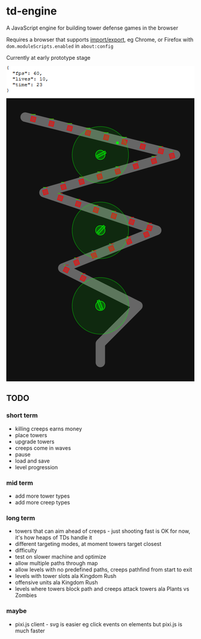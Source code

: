 # td-engine

A JavaScript engine for building tower defense games in the browser

Requires a browser that supports [import/export](https://developer.mozilla.org/en-US/docs/Web/JavaScript/Reference/Statements/import),
eg Chrome, or Firefox with `dom.moduleScripts.enabled` in `about:config`

Currently at early prototype stage

![screenshot](screenshot.png)

## TODO

### short term

- killing creeps earns money
- place towers
- upgrade towers
- creeps come in waves
- pause
- load and save
- level progression

### mid term

- add more tower types
- add more creep types

### long term

- towers that can aim ahead of creeps - just shooting fast is OK for now, it's
  how heaps of TDs handle it
- different targeting modes, at moment towers target closest
- difficulty
- test on slower machine and optimize
- allow multiple paths through map
- allow levels with no predefined paths, creeps pathfind from start to exit
- levels with tower slots ala Kingdom Rush
- offensive units ala Kingdom Rush
- levels where towers block path and creeps attack towers ala Plants vs Zombies

### maybe

- pixi.js client - svg is easier eg click events on elements
  but pixi.js is much faster
